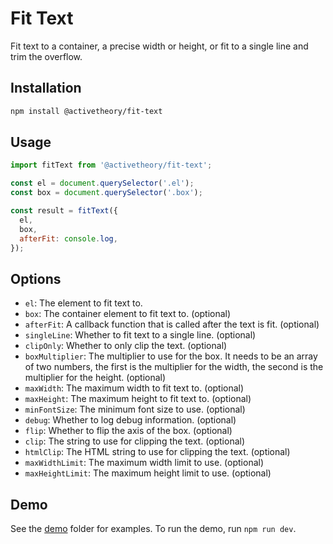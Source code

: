 # Fit Text

Fit text to a container, a precise width or height, or fit to a single line and trim the overflow.

## Installation

```bash
npm install @activetheory/fit-text
```

## Usage

```js
import fitText from '@activetheory/fit-text';

const el = document.querySelector('.el');
const box = document.querySelector('.box');

const result = fitText({
  el,
  box,
  afterFit: console.log,
});
```

## Options

- `el`: The element to fit text to.
- `box`: The container element to fit text to. (optional)
- `afterFit`: A callback function that is called after the text is fit. (optional)
- `singleLine`: Whether to fit text to a single line. (optional)
- `clipOnly`: Whether to only clip the text. (optional)
- `boxMultiplier`: The multiplier to use for the box. It needs to be an array of two numbers, the first is the multiplier for the width, the second is the multiplier for the height. (optional)
- `maxWidth`: The maximum width to fit text to. (optional)
- `maxHeight`: The maximum height to fit text to. (optional)
- `minFontSize`: The minimum font size to use. (optional)
- `debug`: Whether to log debug information. (optional)
- `flip`: Whether to flip the axis of the box. (optional)
- `clip`: The string to use for clipping the text. (optional)
- `htmlClip`: The HTML string to use for clipping the text. (optional)
- `maxWidthLimit`: The maximum width limit to use. (optional)
- `maxHeightLimit`: The maximum height limit to use. (optional)

## Demo

See the [demo](./demo) folder for examples.
To run the demo, run `npm run dev`.
